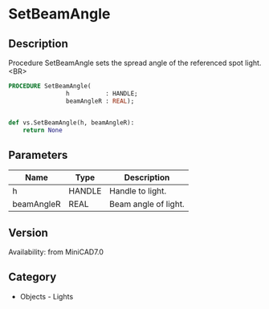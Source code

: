 # SetBeamAngle

## Description
Procedure SetBeamAngle sets the spread angle of the referenced spot light.&lt;BR&gt;


```pascal
PROCEDURE SetBeamAngle(
				h          : HANDLE;
				beamAngleR : REAL);
```

```python

def vs.SetBeamAngle(h, beamAngleR):
    return None
```

## Parameters
|Name|Type|Description|
|---|---|---|
|h|HANDLE|Handle to light.|
|beamAngleR|REAL|Beam angle of light.|

## Version
Availability: from MiniCAD7.0
## Category
* Objects - Lights

